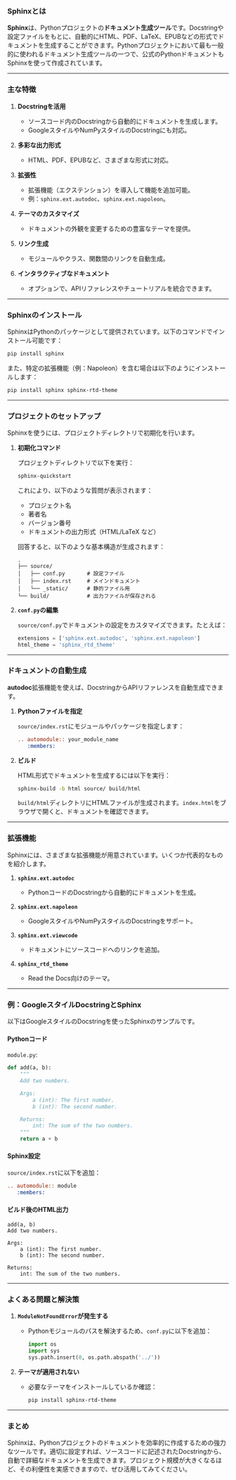 ### Sphinxとは

**Sphinx**は、Pythonプロジェクトの**ドキュメント生成ツール**です。Docstringや設定ファイルをもとに、自動的にHTML、PDF、LaTeX、EPUBなどの形式でドキュメントを生成することができます。Pythonプロジェクトにおいて最も一般的に使われるドキュメント生成ツールの一つで、公式のPythonドキュメントもSphinxを使って作成されています。

---

### 主な特徴

1. **Docstringを活用**
   - ソースコード内のDocstringから自動的にドキュメントを生成します。
   - GoogleスタイルやNumPyスタイルのDocstringにも対応。

2. **多彩な出力形式**
   - HTML、PDF、EPUBなど、さまざまな形式に対応。

3. **拡張性**
   - 拡張機能（エクステンション）を導入して機能を追加可能。
   - 例：`sphinx.ext.autodoc`、`sphinx.ext.napoleon`。

4. **テーマのカスタマイズ**
   - ドキュメントの外観を変更するための豊富なテーマを提供。

5. **リンク生成**
   - モジュールやクラス、関数間のリンクを自動生成。

6. **インタラクティブなドキュメント**
   - オプションで、APIリファレンスやチュートリアルを統合できます。

---

### Sphinxのインストール

SphinxはPythonのパッケージとして提供されています。以下のコマンドでインストール可能です：

```bash
pip install sphinx
```

また、特定の拡張機能（例：Napoleon）を含む場合は以下のようにインストールします：

```bash
pip install sphinx sphinx-rtd-theme
```

---

### プロジェクトのセットアップ

Sphinxを使うには、プロジェクトディレクトリで初期化を行います。

1. **初期化コマンド**

   プロジェクトディレクトリで以下を実行：

   ```bash
   sphinx-quickstart
   ```

   これにより、以下のような質問が表示されます：
   - プロジェクト名
   - 著者名
   - バージョン番号
   - ドキュメントの出力形式（HTML/LaTeX など）

   回答すると、以下のような基本構造が生成されます：
   ```
   .
   ├── source/
   │   ├── conf.py       # 設定ファイル
   │   ├── index.rst     # メインドキュメント
   │   └── _static/      # 静的ファイル用
   └── build/            # 出力ファイルが保存される
   ```

2. **`conf.py`の編集**

   `source/conf.py`でドキュメントの設定をカスタマイズできます。たとえば：

   ```python
   extensions = ['sphinx.ext.autodoc', 'sphinx.ext.napoleon']
   html_theme = 'sphinx_rtd_theme'
   ```

---

### ドキュメントの自動生成

**autodoc**拡張機能を使えば、DocstringからAPIリファレンスを自動生成できます。

1. **Pythonファイルを指定**

   `source/index.rst`にモジュールやパッケージを指定します：

   ```rst
   .. automodule:: your_module_name
      :members:
   ```

2. **ビルド**

   HTML形式でドキュメントを生成するには以下を実行：

   ```bash
   sphinx-build -b html source/ build/html
   ```

   `build/html`ディレクトリにHTMLファイルが生成されます。`index.html`をブラウザで開くと、ドキュメントを確認できます。

---

### 拡張機能

Sphinxには、さまざまな拡張機能が用意されています。いくつか代表的なものを紹介します。

1. **`sphinx.ext.autodoc`**
   - PythonコードのDocstringから自動的にドキュメントを生成。

2. **`sphinx.ext.napoleon`**
   - GoogleスタイルやNumPyスタイルのDocstringをサポート。

3. **`sphinx.ext.viewcode`**
   - ドキュメントにソースコードへのリンクを追加。

4. **`sphinx_rtd_theme`**
   - Read the Docs向けのテーマ。

---

### 例：GoogleスタイルDocstringとSphinx

以下はGoogleスタイルのDocstringを使ったSphinxのサンプルです。

#### Pythonコード

`module.py`:

```python
def add(a, b):
    """
    Add two numbers.

    Args:
        a (int): The first number.
        b (int): The second number.

    Returns:
        int: The sum of the two numbers.
    """
    return a + b
```

#### Sphinx設定

`source/index.rst`に以下を追加：

```rst
.. automodule:: module
   :members:
```

#### ビルド後のHTML出力

```plaintext
add(a, b)
Add two numbers.

Args:
    a (int): The first number.
    b (int): The second number.

Returns:
    int: The sum of the two numbers.
```

---

### よくある問題と解決策

1. **`ModuleNotFoundError`が発生する**
   - Pythonモジュールのパスを解決するため、`conf.py`に以下を追加：
     ```python
     import os
     import sys
     sys.path.insert(0, os.path.abspath('../'))
     ```

2. **テーマが適用されない**
   - 必要なテーマをインストールしているか確認：
     ```bash
     pip install sphinx-rtd-theme
     ```

---

### まとめ

Sphinxは、Pythonプロジェクトのドキュメントを効率的に作成するための強力なツールです。適切に設定すれば、ソースコードに記述されたDocstringから、自動で詳細なドキュメントを生成できます。プロジェクト規模が大きくなるほど、その利便性を実感できますので、ぜひ活用してみてください。